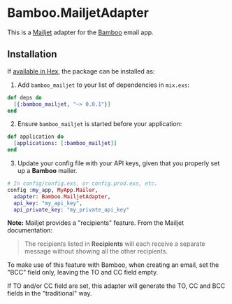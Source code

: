 # Bamboo.MailjetAdapter

This is a [Mailjet](https://www.mailjet.com) adapter for the [Bamboo](https://github.com/thoughtbot/bamboo) email app.

## Installation

If [available in Hex](https://hex.pm/docs/publish), the package can be installed as:

1. Add `bamboo_mailjet` to your list of dependencies in `mix.exs`:

  ```elixir
  def deps do
    [{:bamboo_mailjet, "~> 0.0.1"}]
  end
  ```

2. Ensure `bamboo_mailjet` is started before your application:

  ```elixir
  def application do
    [applications: [:bamboo_mailjet]]
  end
  ```

3. Update your config file with your API keys, given that you properly set up a **Bamboo** mailer.

  ```elixir
  # In config/config.exs, or config.prod.exs, etc.
  config :my_app, MyApp.Mailer,
    adapter: Bamboo.MailjetAdapter,
    api_key: "my_api_key",
    api_private_key: "my_private_api_key"
  ```

 **Note:** Mailjet provides a "recipients" feature. From the Mailjet documentation:
> The recipients listed in **Recipients** will each receive a separate message without showing all the
> other recipients.

 To make use of this feature with Bamboo, when creating an email, set the "BCC" field only, leaving the TO and CC field empty.

 If TO and/or CC field are set, this adapter will generate the TO, CC and BCC fields in the "traditional" way.

